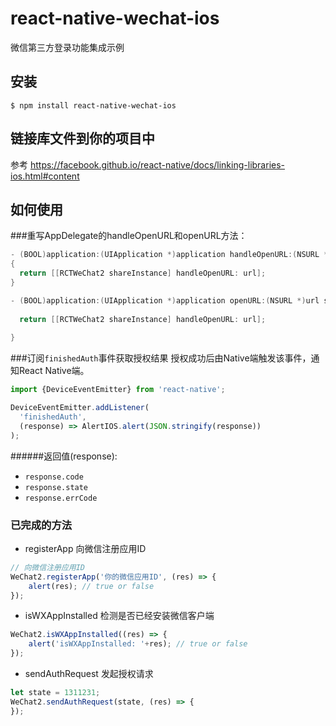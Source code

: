 # react-native-wechat-ios
微信第三方登录功能集成示例

## 安装
```
$ npm install react-native-wechat-ios
```

## 链接库文件到你的项目中
参考 https://facebook.github.io/react-native/docs/linking-libraries-ios.html#content

## 如何使用

###重写AppDelegate的handleOpenURL和openURL方法：

```objective-c
- (BOOL)application:(UIApplication *)application handleOpenURL:(NSURL *)url
{
  return [[RCTWeChat2 shareInstance] handleOpenURL: url];
}

- (BOOL)application:(UIApplication *)application openURL:(NSURL *)url sourceApplication:(NSString *)sourceApplication annotation:(id)annotation {
  
  return [[RCTWeChat2 shareInstance] handleOpenURL: url];
  
}

```

###订阅`finishedAuth`事件获取授权结果
授权成功后由Native端触发该事件，通知React Native端。

```javascript
import {DeviceEventEmitter} from 'react-native';

DeviceEventEmitter.addListener(
  'finishedAuth',
  (response) => AlertIOS.alert(JSON.stringify(response))
);

```
######返回值(response):
* `response.code`
* `response.state`
* `response.errCode`


### 已完成的方法
- registerApp 向微信注册应用ID
```javascript
// 向微信注册应用ID
WeChat2.registerApp('你的微信应用ID', (res) => {
    alert(res); // true or false
});
```
- isWXAppInstalled 检测是否已经安装微信客户端
```javascript
WeChat2.isWXAppInstalled((res) => {
    alert('isWXAppInstalled: '+res); // true or false
});
```
- sendAuthRequest 发起授权请求
```javascript
let state = 1311231; 
WeChat2.sendAuthRequest(state, (res) => {
});
```





